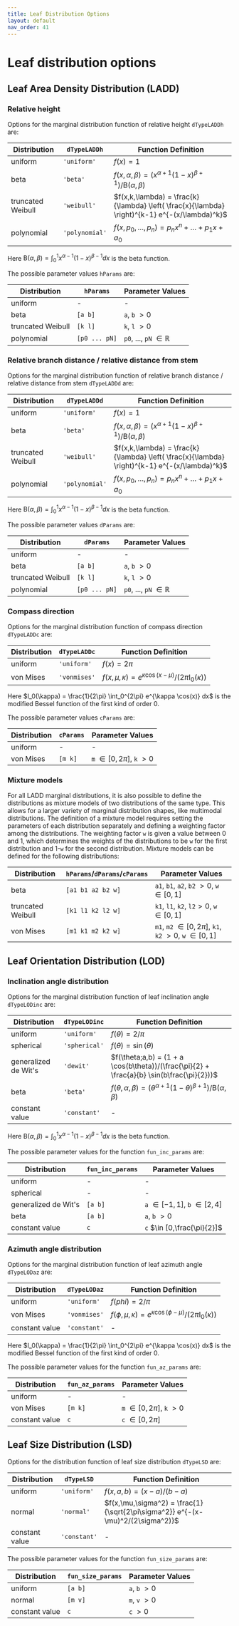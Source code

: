 ```yaml
---
title: Leaf Distribution Options
layout: default
nav_order: 41
---
```


# Leaf distribution options

## Leaf Area Density Distribution (LADD)

### Relative height

Options for the marginal distribution function of relative height `dTypeLADDh` are:

| Distribution      | `dTypeLADDh`   | Function Definition                                                                            |
|-------------------|----------------|------------------------------------------------------------------------------------------------|
| uniform           | `'uniform'`    | $f(x) = 1$                                                                                     |
| beta              | `'beta'`       | $f(x,\alpha,\beta) = (x^{\alpha+1}(1-x)^{\beta+1})/\mathrm{B}(\alpha,\beta)$                   |
| truncated Weibull | `'weibull'`    | $f(x,k,\lambda) = \frac{k}{\lambda} \left( \frac{x}{\lambda} \right)^{k-1} e^{-(x/\lambda)^k}$ |
| polynomial        | `'polynomial'` | $f(x,p_0,\ldots,p_n) = p_n x^n + \ldots + p_1 x + a_0$                                         |

Here $\mathrm{B}(\alpha,\beta)  = \int_0^1 x^{\alpha-1} (1-x)^{\beta-1} dx$ is the beta function.

The possible parameter values `hParams` are:

| Distribution      | `hParams`     | Parameter Values                 |
|-------------------|---------------|----------------------------------|
| uniform           | -             | -                                |
| beta              | `[a b]`       | `a`, `b` $> 0$                   |
| truncated Weibull | `[k l]`       | `k`, `l` $> 0$                   |
| polynomial        | `[p0 ... pN]` | `p0`, ..., `pN` $\in \mathbb{R}$ |

### Relative branch distance / relative distance from stem

Options for the marginal distribution function of relative branch distance / relative distance from stem `dTypeLADDd` are:

| Distribution      | `dTypeLADDd` | Function Definition                                                                              |
|-------------------|--------------|--------------------------------------------------------------------------------------------------|
| uniform           | `'uniform'`    | $f(x) = 1$                                                                                     |
| beta              | `'beta'`       | $f(x,\alpha,\beta) = (x^{\alpha+1}(1-x)^{\beta+1})/\mathrm{B}(\alpha,\beta)$                   |
| truncated Weibull | `'weibull'`    | $f(x,k,\lambda) = \frac{k}{\lambda} \left( \frac{x}{\lambda} \right)^{k-1} e^{-(x/\lambda)^k}$ |
| polynomial        | `'polynomial'` | $f(x,p_0,\ldots,p_n) = p_n x^n + \ldots + p_1 x + a_0$                                         |

Here $\mathrm{B}(\alpha,\beta)  = \int_0^1 x^{\alpha-1} (1-x)^{\beta-1} dx$ is the beta function.

The possible parameter values `dParams` are:

| Distribution      | `dParams`     | Parameter Values                 |
|-------------------|---------------|----------------------------------|
| uniform           | -             | -                                |
| beta              | `[a b]`       | `a`, `b` $> 0$                   |
| truncated Weibull | `[k l]`       | `k`, `l` $> 0$                   |
| polynomial        | `[p0 ... pN]` | `p0`, ..., `pN` $\in \mathbb{R}$ |

### Compass direction

Options for the marginal distribution function of compass direction `dTypeLADDc` are:

| Distribution | `dTypeLADDc` | Function Definition                                                     |
|--------------|--------------|-------------------------------------------------------------------------|
| uniform      | `'uniform'`  | $f(x) = 2\pi$                                                           |
| von Mises    | `'vonmises'` | $f(x,\mu,\kappa) = e^{\kappa \cos(x-\mu)}/(2 \pi \mathrm{I}_0(\kappa))$ |
Here $I_0(\kappa) = \frac{1}{2\pi} \int_0^{2\pi} e^{\kappa \cos(x)} dx$ is the modified Bessel function of the first kind of order 0.

The possible parameter values `cParams` are:

| Distribution | `cParams`   | Parameter Values               |
|--------------|-------------|--------------------------------|
| uniform      | -           | -                              |
| von Mises    | `[m k]`     | `m` $\in [0,2\pi]$, `k` $> 0$ |

### Mixture models

For all LADD marginal distributions, it is also possible to define the distributions as mixture models of two distributions of the same type. This allows for a larger variety of marginal distribution shapes, like multimodal distributions. The definition of a mixture model requires setting the parameters of each distribution separately and defining a weighting factor among the distributions. The weighting factor `w` is given a value between 0 and 1, which determines the weights of the distributions to be `w` for the first distribution and 1-`w` for the second distribution. Mixture models can be defined for the following distributions:

| Distribution      | `hParams`/`dParams`/`cParams`   | Parameter Values                  |
|-------------------|---------------------------------|-----------------------------------|
| beta              | `[a1 b1 a2 b2 w]`               | `a1`, `b1`, `a2`, `b2` $> 0$, `w` $\in [0,1]$ |
| truncated Weibull | `[k1 l1 k2 l2 w]`               | `k1`, `l1`, `k2`, `l2`$> 0$, `w` $\in [0,1]$ |
| von Mises         | `[m1 k1 m2 k2 w]`               | `m1`, `m2` $\in [0,2\pi]$, `k1`, `k2` $> 0$, `w` $\in [0,1]$ |

## Leaf Orientation Distribution (LOD)

### Inclination angle distribution

Options for the marginal distribution function of leaf inclination angle `dTypeLODinc` are:

| Distribution         | `dTypeLODinc` | Function Definition                                                                         |
|----------------------|---------------|---------------------------------------------------------------------------------------------|
| uniform              | `'uniform'`   | $f(\theta) = 2/\pi$                                                                         |
| spherical            | `'spherical'` | $f(\theta) = \sin(\theta)$                                                                  |
| generalized de Wit's | `'dewit'`     | $f(\theta;a,b) = (1 + a \cos(b\theta))/(\frac{\pi}{2} + \frac{a}{b} \sin(b\frac{\pi}{2}))$  |
| beta                 | `'beta'`      | $f(\theta,\alpha,\beta) = (\theta^{\alpha+1}(1-\theta)^{\beta+1})/\mathrm{B}(\alpha,\beta)$ |
| constant value       | `'constant'`  | -                                                                                           |

Here $\mathrm{B}(\alpha,\beta)  = \int_0^1 x^{\alpha-1} (1-x)^{\beta-1} dx$ is the beta function.

The possible parameter values for the function `fun_inc_params` are:

| Distribution         | `fun_inc_params` | Parameter Values                  |
|----------------------|------------------|-----------------------------------|
| uniform              | -                | -                                 |
| spherical            | -                | -                                 |
| generalized de Wit's | `[a b]`          | `a` $\in [-1,1]$, `b` $\in [2,4]$ |
| beta                 | `[a b]`          | `a`, `b` $> 0$                    |
| constant value       | `c`              | `c` $\in [0,\frac{\pi}{2}]$       |

### Azimuth angle distribution

Options for the marginal distribution function of leaf azimuth angle `dTypeLODaz` are:

| Distribution   | `dTypeLODaz` | Function Definition                                                           |
|----------------|--------------|-------------------------------------------------------------------------------|
| uniform        | `'uniform'`  | $f(phi) = 2/\pi$                                                              |
| von Mises      | `'vonmises'` | $f(\phi,\mu,\kappa) = e^{\kappa \cos(\phi-\mu)}/(2 \pi \mathrm{I}_0(\kappa))$ |
| constant value | `'constant'` | -                                                                             |
Here $I_0(\kappa) = \frac{1}{2\pi} \int_0^{2\pi} e^{\kappa \cos(x)} dx$ is the modified Bessel function of the first kind of order 0.

The possible parameter values for the function `fun_az_params` are:

| Distribution   | `fun_az_params` | Parameter Values              |
|----------------|-----------------|-------------------------------|
| uniform        | -               | -                             |
| von Mises      | `[m k]`         | `m` $\in [0,2\pi]$, `k` $> 0$ |
| constant value | `c`             | `c` $\in [0,2\pi]$            |

## Leaf Size Distribution (LSD)

Options for the distribution function of leaf size distribution `dTypeLSD` are:

| Distribution   | `dTypeLSD`   | Function Definition                                                            |
|----------------|--------------|--------------------------------------------------------------------------------|
| uniform        | `'uniform'`  | $f(x,a,b) = (x-a)/(b-a)$                                                       |
| normal         | `'normal'`   | $f(x,\mu,\sigma^2) = \frac{1}{\sqrt{2\pi\sigma^2}} e^{-(x-\mu)^2/(2\sigma^2)}$ |
| constant value | `'constant'` | -                                                                              |


The possible parameter values for the function `fun_size_params` are:

| Distribution   | `fun_size_params` | Parameter Values |
|----------------|-------------------|------------------|
| uniform        | `[a b]`           | `a`, `b` $> 0$   |
| normal         | `[m v]`           | `m`, `v` $> 0$   |
| constant value | `c`               | `c` $> 0$        |
